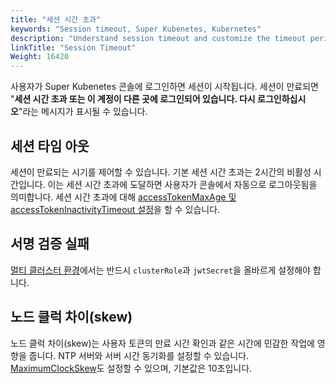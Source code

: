 ```yaml
---
title: "세션 시간 초과"
keywords: "Session timeout, Super Kubenetes, Kubernetes"
description: "Understand session timeout and customize the timeout period."
linkTitle: "Session Timeout"
Weight: 16420
---
```


사용자가 Super Kubenetes 콘솔에 로그인하면 세션이 시작됩니다. 세션이 만료되면 "**세션 시간 초과 또는 이 계정이 다른 곳에 로그인되어 있습니다. 다시 로그인하십시오**"라는 메시지가 표시될 수 있습니다.

## 세션 타임 아웃

세션이 만료되는 시기를 제어할 수 있습니다. 기본 세션 시간 초과는 2시간의 비활성 시간입니다. 이는 세션 시간 초과에 도달하면 사용자가 콘솔에서 자동으로 로그아웃됨을 의미합니다. 세션 시간 초과에 대해 [accessTokenMaxAge 및 accessTokenInactivityTimeout 설정](../../../access-control-and-account-management/external-authentication/set-up-external-authentication/)을 할 수 있습니다.

## 서명 검증 실패

[멀티 클러스터 환경](../../../multicluster-management/enable-multicluster/direct-connection/#prepare-a-member-cluster)에서는 반드시 `clusterRole`과 `jwtSecret`을 올바르게 설정해야 합니다. 

## 노드 클럭 차이(skew)

노드 클럭 차이(skew)는 사용자 토큰의 만료 시간 확인과 같은 시간에 민감한 작업에 영향을 줍니다. NTP 서버와 서버 시간 동기화를 설정할 수 있습니다. [MaximumClockSkew](../../../access-control-and-account-management/external-authentication/set-up-external-authentication/)도 설정할 수 있으며, 기본값은 10초입니다.
